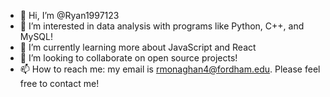 - 👋 Hi, I’m @Ryan1997123
- 👀 I’m interested in data analysis with programs like Python, C++, and MySQL!
- 🌱 I’m currently learning more about JavaScript and React
- 💞️ I’m looking to collaborate on open source projects!
- 📫 How to reach me: my email is rmonaghan4@fordham.edu. Please feel free to contact me!

<!---
Ryan1997123/Ryan1997123 is a ✨ special ✨ repository because its `README.md` (this file) appears on your GitHub profile.
You can click the Preview link to take a look at your changes.
--->
